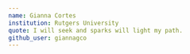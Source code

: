 ```yaml
---
name: Gianna Cortes
institution: Rutgers University
quote: I will seek and sparks will light my path.
github_user: giannagco
---
```

